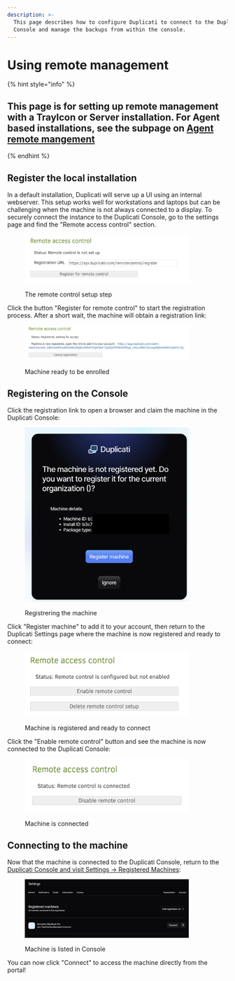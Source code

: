 ```yaml
---
description: >-
  This page describes how to configure Duplicati to connect to the Duplicati
  Console and manage the backups from within the console.
---
```


# Using remote management

{% hint style="info" %}
## This page is for setting up remote management with a TrayIcon or Server installation. For Agent based installations, see the subpage on [Agent remote mangement](using-remote-control-with-agent.md)
{% endhint %}

## Register the local installation

In a default installation, Duplicati will serve up a UI using an internal webserver. This setup works well for workstations and laptops but can be challenging when the machine is not always connected to a display. To securely connect the instance to the Duplicati Console, go to the settings page and find the "Remote access control" section.

<figure><img src="../../.gitbook/assets/Screenshot 2024-10-25 at 14.27.59.png" alt="" width="375"><figcaption><p>The remote control setup step</p></figcaption></figure>

Click the button "Register for remote control" to start the registration process. After a short wait, the machine will obtain a registration link:

<figure><img src="../../.gitbook/assets/Screenshot 2024-10-25 at 14.29.23.png" alt="" width="375"><figcaption><p>Machine ready to be enrolled</p></figcaption></figure>

## Registering on the Console

Click the registration link to open a browser and claim the machine in the Duplicati Console:

<figure><img src="../../.gitbook/assets/Screenshot 2024-10-25 at 14.31.21.png" alt="" width="375"><figcaption><p>Registrering the machine</p></figcaption></figure>

Click "Register machine" to add it to your account, then return to the Duplicati Settings page where the machine is now registered and ready to connect:

<figure><img src="../../.gitbook/assets/Screenshot 2024-10-25 at 14.34.06.png" alt="" width="375"><figcaption><p>Machine is registered and ready to connect</p></figcaption></figure>

Click the "Enable remote control" button and see the machine is now connected to the Duplicati Console:

<figure><img src="../../.gitbook/assets/Screenshot 2024-10-25 at 14.35.57.png" alt="" width="375"><figcaption><p>Machine is connected</p></figcaption></figure>

## Connecting to the machine

Now that the machine is connected to the Duplicati Console, return to the [Duplicati Console and visit Settings -> Registered Machines](https://app.duplicati.com/app/settings/registered-machines):

<figure><img src="../../.gitbook/assets/Screenshot 2024-10-25 at 14.39.05.png" alt="" width="375"><figcaption><p>Machine is listed in Console</p></figcaption></figure>

You can now click "Connect" to access the machine directly from the portal!
